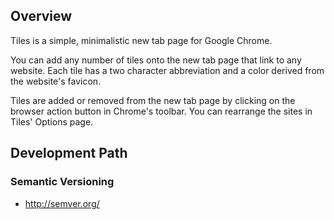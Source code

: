 Overview
--------
Tiles is a simple, minimalistic new tab page for Google Chrome.

You can add any number of tiles onto the new tab page that link to any website. Each tile has a two character abbreviation and a color derived from the website's favicon.

Tiles are added or removed from the new tab page by clicking on the browser action button in Chrome's toolbar. You can rearrange the sites in Tiles' Options page.

Development Path
----------------
### Semantic Versioning
 - http://semver.org/
